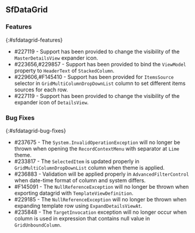 ## SfDataGrid

### Features
{:#sfdatagrid-features}

* \#227119 - Support has been provided to change the visibility of the `MasterDetailsView` expander icon.
* \#223656,#229857 - Support has been provided to bind the `ViewModel` property to `HeaderText` of `StackedColumn`.
* \#229606,#F145410 - Support has been provided for `ItemsSource` selector in `GridMultiColumnDropDownList` column to set different items sources for each row.
* \#227119 - Support has been provided to change the visibility of the expander icon of `DetailsView`.

### Bug Fixes
{:#sfdatagrid-bug-fixes}

* \#237675 - The `System.InvalidOperationException` will no longer be thrown when opening the `RecordContextMenu` with separator at `Lime` theme.
* \#233817 - The `SelectedItem` is updated properly in `GridMultiColumnDropDownList` column when theme is applied.
* \#236883 - Validation will be applied properly in `AdvancedFilterControl` when date-time format of column and system differs.
* \#F145091 - The `NullReferenceException` will no longer be thrown when exporting datagrid with `TemplateViewDefinition`.
* \#229185 - The `NullReferenceException` will no longer be thrown when expanding template row using `ExpandDetailsViewAt`.
* \#235848 - The `TargetInvocation` exception will no longer occur when column is used in expression that contains null value in `GridUnboundColumn`.